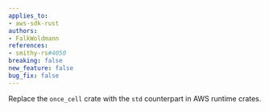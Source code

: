 ```yaml
---
applies_to:
- aws-sdk-rust
authors:
- FalkWoldmann
references:
- smithy-rs#4050
breaking: false
new_feature: false
bug_fix: false
---
```

Replace the `once_cell` crate with the `std` counterpart in AWS runtime crates.
